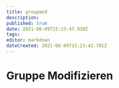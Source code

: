 ```yaml
---
title: groupmod
description: 
published: true
date: 2021-06-09T15:23:47.930Z
tags: 
editor: markdown
dateCreated: 2021-06-09T15:23:42.781Z
---
```


# Gruppe Modifizieren
